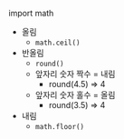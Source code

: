 import math

* 올림
  * `math.ceil()`
* 반올림
  * `round()`
  * 앞자리 숫자 짝수 = 내림
    * round(4.5) => 4
  * 앞자리 숫자 홀수 = 올림
    * round(3.5) => 4
* 내림
  * `math.floor()`